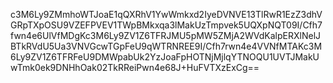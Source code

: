 c3M6Ly9ZMmhoWTJoaE1qQXRhV1YwWmkxd2IyeDVNVE13TlRwR1EzZ3dhVGRpTXpOSU9VZEFPVEV1TWpBMkxqa3lMakUzTmpvek5UQXpNQT09I/Cfh7fwn4e6UlVfMDgKc3M6Ly9ZV1Z6TFRJMU5pMW5ZMjA2WVdKalpERXlNelJBTkRVdU5Ua3VNVGcwTGpFeU9qWTRNREE9I/Cfh7rwn4e4VVNfMTAKc3M6Ly9ZV1Z6TFRFeU9DMWpabUk2YzJoaFpHOTNjMjlqYTNOQU1UVTJMakUwTmk0ek9DNHhOak02TkRReiPwn4e68J+HuFVTXzExCg==